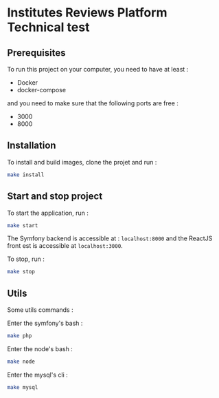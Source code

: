 # Institutes Reviews Platform Technical test

## Prerequisites

To run this project on your computer, you need to have at least :

- Docker
- docker-compose

and you need to make sure that the following ports are free :

- 3000
- 8000

## Installation

To install and build images, clone the projet and run :

```bash
make install
```

## Start and stop project 

To start the application, run :

```bash
make start
```

The Symfony backend is accessible at : `localhost:8000` and the ReactJS front est is accessible at `localhost:3000`. 

To stop, run :

```bash
make stop
```

## Utils

Some utils commands :

Enter the symfony's bash :

```bash
make php
```

Enter the node's bash :

```bash
make node
```

Enter the mysql's cli :

```bash
make mysql
```